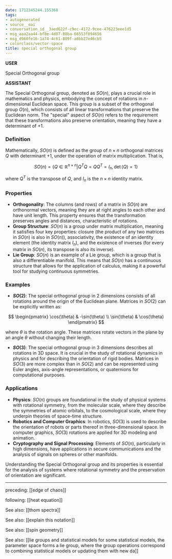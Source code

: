 ```yaml
---
date: 1712345244.155368
tags:
- autogenerated
- source__oai
- conversation_id__3aed622f-c9ec-4172-9cee-476223eee1d5
- msg_aaa2aa44-bf8e-4d07-88ba-66553f094656
- msg_d960fe16-1a74-4c61-809f-a6bb27e46cb5
- colorclass/vector-space
title: special orthogonal group
---
```


**USER**

Special Orthogonal group


**ASSISTANT**

The Special Orthogonal group, denoted as $SO(n)$, plays a crucial role in mathematics and physics, embodying the concept of rotations in $n$-dimensional Euclidean space. This group is a subset of the orthogonal group $O(n)$, which consists of all linear transformations that preserve the Euclidean norm. The "special" aspect of $SO(n)$ refers to the requirement that these transformations also preserve orientation, meaning they have a determinant of +1.

### Definition

Mathematically, $SO(n)$ is defined as the group of $n \times n$ orthogonal matrices $Q$ with determinant +1, under the operation of matrix multiplication. That is,

$$SO(n) = \{Q \in \mathbb{R}^{n \times n} | Q^TQ = QQ^T = I_n, \det(Q) = 1\}$$

where $Q^T$ is the transpose of $Q$, and $I_n$ is the $n \times n$ identity matrix.

### Properties

- **Orthogonality**: The columns (and rows) of a matrix in $SO(n)$ are orthonormal vectors, meaning they are at right angles to each other and have unit length. This property ensures that the transformation preserves angles and distances, characteristic of rotations.
- **Group Structure**: $SO(n)$ is a group under matrix multiplication, meaning it satisfies four key properties: closure (the product of any two matrices in $SO(n)$ is also in $SO(n)$), associativity, the existence of an identity element (the identity matrix $I_n$), and the existence of inverses (for every matrix in $SO(n)$, its transpose is also its inverse).
- **Lie Group**: $SO(n)$ is an example of a Lie group, which is a group that is also a differentiable manifold. This means that $SO(n)$ has a continuous structure that allows for the application of calculus, making it a powerful tool for studying continuous symmetries.

### Examples

- **$SO(2)$**: The special orthogonal group in 2 dimensions consists of all rotations around the origin of the Euclidean plane. Matrices in $SO(2)$ can be explicitly written as:

$$
\begin{pmatrix}
\cos(\theta) & -\sin(\theta) \\
\sin(\theta) & \cos(\theta)
\end{pmatrix}
$$

where $\theta$ is the rotation angle. These matrices rotate vectors in the plane by an angle $\theta$ without changing their length.

- **$SO(3)$**: The special orthogonal group in 3 dimensions describes all rotations in 3D space. It is crucial in the study of rotational dynamics in physics and for describing the orientation of rigid bodies. Matrices in $SO(3)$ are more complex than in $SO(2)$ and can be represented using Euler angles, axis-angle representations, or quaternions for computational purposes.

### Applications

- **Physics**: $SO(n)$ groups are foundational in the study of physical systems with rotational symmetry, from the molecular scale, where they describe the symmetries of atomic orbitals, to the cosmological scale, where they underpin theories of space-time structure.
- **Robotics and Computer Graphics**: In robotics, $SO(3)$ is used to describe the orientation of robots or parts thereof in three-dimensional space. In computer graphics, $SO(3)$ rotations are applied for 3D modeling and animation.
- **Cryptography and Signal Processing**: Elements of $SO(n)$, particularly in high dimensions, have applications in secure communications and the analysis of signals on spheres or other manifolds.

Understanding the Special Orthogonal group and its properties is essential for the analysis of systems where rotational symmetry and the preservation of orientation are significant.


---

preceding: [[edge of chaos]]  


following: [[heat equation]]

See also: [[thom spectra]]


See also: [[explain this notation]]


See also: [[spin geometry]]


See also: [[lie groups and statistical models for some statistical models, the parameter space forms a lie group, where the group operations correspond to combining statistical models or updating them with new da]]